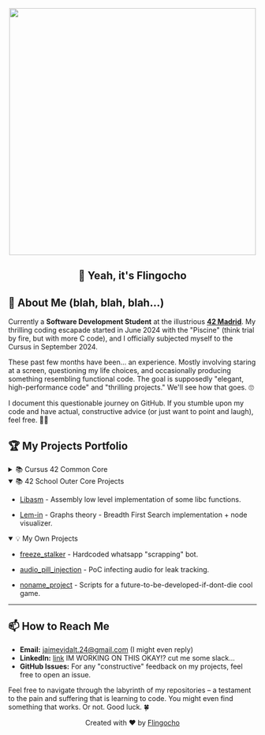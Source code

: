 <!-- filepath: /home/calcifer/Escritorio/README.md -->
<div align=center>
<img src="https://media4.giphy.com/media/v1.Y2lkPTc5MGI3NjExMTNteGYyMnpseGtmeW4xaWU4a2JteDVqcmk2NGFrNTN4cXA3bzFscyZlcD12MV9pbnRlcm5hbF9naWZfYnlfaWQmY3Q9Zw/Wo0Yw7qwzgQak/giphy.gif" width="500px">
  
## 👋 Yeah, it\'s Flingocho
</div>

## 🚀 About Me (blah, blah, blah...)

Currently a **Software Development Student** at the illustrious [**42 Madrid**](https://www.42madrid.com/). My thrilling coding escapade started in June 2024 with the "Piscine" (think trial by fire, but with more C code), and I officially subjected myself to the Cursus in September 2024.

These past few months have been... an experience. Mostly involving staring at a screen, questioning my life choices, and occasionally producing something resembling functional code. The goal is supposedly "elegant, high-performance code" and "thrilling projects." We'll see how that goes. 🙄

I document this questionable journey on GitHub. If you stumble upon my code and have actual, constructive advice (or just want to point and laugh), feel free. 🤷‍♂️

## 🏆 My Projects Portfolio

<details>
<summary>📚 Cursus 42 Common Core</summary>

<details open>
<summary>🎯 Milestone 0️⃣</summary>

- [`libft`](https://github.com/Flingocho/libft) - My foundational C library.
</details open>

<details open>
<summary>🎯 Milestone 1️⃣</summary>

- [`ft_printf`](https://github.com/Flingocho/ft_printf) - A custom implementation of the C `printf` function.
- [`get_next_line (gnl)`](https://github.com/Flingocho/get_next_line) - Reading lines from file descriptors.
</details>

<details open>
<summary>🎯 Milestone 2️⃣</summary>

- [`so_long`](https://github.com/Flingocho/so_long) - A simple 2D game. 🎮
- [`minitalk`](https://github.com/Flingocho/minitalk) - A client-server communication program using signals.
</details>

<details open>
<summary>🎯 Milestone 3️⃣</summary>

- [`minishell`](https://github.com/Flingocho/minishell) - Crafting my own shell. 🐚
- [`philosophers`](https://github.com/Flingocho/philosophers) - The Dining Philosophers problem. 🤔
</details>

<details open>
<summary>🎯 Milestone 4️⃣</summary>

- [`cub3d`](https://github.com/Flingocho/cub3d) - A Wolfenstein 3D-like game using raycasting. 🐺
</details>

<details open>
<summary>🎯 Milestone 5️⃣</summary>

- [`ft_irc`](https://github.com/nisp3ro/ft_irc) - Building an Internet Relay Chat server. 💬
</details>

<details open>
<summary>🎯 Milestone 6️⃣</summary>

- [`ft_transcendence`](https://github.com/jainavas/transcendence) - full stack web browser game project. 👩‍💻
</details>
</details>
</details>

<details open>

<summary>📚 42 School Outer Core Projects</summary>

- [Libasm](http://github.com/Flingocho/libasm) - Assembly low level implementation of some libc functions.

- [Lem-in](https://github.com/Flingocho/lem-in) - Graphs theory -  Breadth First Search implementation + node visualizer.

</details>

<details open>
<summary>💡 My Own Projects</summary>

- [freeze_stalker](https://github.com/Flingocho/freeze_stalker) - Hardcoded whatsapp "scrapping" bot.

- [audio_pill_injection](https://github.com/Flingocho/audio_pill_injection) - PoC infecting audio for leak tracking.

- [noname_project](https://github.com/Flingocho/noname_project) - Scripts for a future-to-be-developed-if-dont-die cool game. 

</details>

---

## 📫 How to Reach Me

- **Email:** [jaimevidalt.24@gmail.com](mailto:jaimevidalt.24@gmail.com) (I might even reply)
- **LinkedIn:** [link](https://linkedin.com/in/jaime-vidal-tejada-7560b52a6) IM WORKING ON THIS OKAY!? cut me some slack...
- **GitHub Issues:** For any "constructive" feedback on my projects, feel free to open an issue.

Feel free to navigate through the labyrinth of my repositories – a testament to the pain and suffering that is learning to code. You might even find something that works. Or not. Good luck. 🍀

<div align="center">
  Created with ❤️ by <a href="https://github.com/Flingocho">Flingocho</a>
</div>

